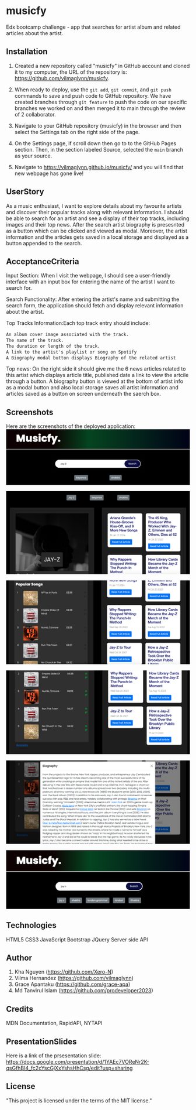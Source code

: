 # musicfy

Edx bootcamp challenge - app that searches for artist album and related articles about the artist.

## Installation

1. Created a new repository called "musicfy" in GitHub account and cloned it to my computer, the URL of the repository is: https://github.com/vilmaglynn/musicfy.

2. When ready to deploy, use the `git add`, `git commit`, and `git push` commands to save and push code to GitHub repository. We have created branches through `git feature` to push the code on our specific branches we worked on and then merged it to main through the review of 2 collaborator.

3. Navigate to your GitHub repository (musicfy) in the browser and then select the Settings tab on the right side of the page.

4. On the Settings page, if scroll down then go to to the GitHub Pages section. Then, in the section labeled Source, selected the `main` branch as your source.

5. Navigate to <https://vilmaglynn.github.io/musicfy/> and you will find that new webpage has gone live!

## UserStory

As a music enthusiast, I want to explore details about my favourite artists and discover their popular tracks along with relevant information. I should be able to search for an artist and see a display of their top tracks, including images and their top news. After the search artist biography is presesnted as a button which can be clicked and viewed as modal. Moreover, the artist information and the articles gets saved in a local storage and displayed as a button appended to the search.

## AcceptanceCriteria

Input Section: When I visit the webpage, I should see a user-friendly interface with an input box for entering the name of the artist I want to search for.

Search Functionality: After entering the artist's name and submitting the search form, the application should fetch and display relevant information about the artist.

Top Tracks Information:Each top track entry should include:

    An album cover image associated with the track.
    The name of the track.
    The duration or length of the track.
    A link to the artist's playlist or song on Spotify
    A Biography modal button displays Biography of the related artist

Top news: On the right side it should give me the 6 news articles related to this artist which displays article title, published date a link to view the artcile through a button. A biography button is viewed at the bottom of artist info as a modal button and also local storage saves all artist information and articles saved as a button on screen underneath the saerch box.

## Screenshots

Here are the screenshots of the deployed application:
![Screenshot1](./assets/images/Screenshot%202024-01-24%20at%209.35.40%20pm.png)

![Screenshot2](./assets/images/Screenshot%202024-01-24%20at%209.36.00%20pm.png)

![Screenshot3](./assets/images/Screenshot%202024-01-24%20at%209.36.19%20pm.png)

![Screenshot4](./assets/images/Screenshot%202024-01-25%20at%205.43.33%20pm.png)

![Screenshot5](./assets/images/Screenshot%202024-01-25%20at%205.43.46%20pm.png)

![Screenshot6](./assets/images/Screenshot%202024-01-25%20at%205.43.58%20pm.png)

## Technologies

HTML5
CSS3
JavaScript
Bootstrap
JQuery
Server side API

## Author

1. Kha Nguyen (https://github.com/Xero-N)
2. Vilma Hernandez (https://github.com/vilmaglynn)
3. Grace Apantaku (https://github.com/grace-apa)
4. Md Tanvirul Islam (https://github.com/prodeveloper2023)

## Credits

MDN Documentation, RapidAPI, NYTAPI

## PresentationSlides

Here is a link of the prsesentation slide: https://docs.google.com/presentation/d/1YAEc7VOReNr2K-qsGfhBl4_fc2cYscGjXxYshsHhCsg/edit?usp=sharing

## License

"This project is licensed under the terms of the MIT license."
